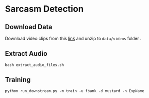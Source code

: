 # Sarcasm Detection

## Download Data
Download video clips from this [link](https://drive.google.com/file/d/1i9ixalVcXskA5_BkNnbR60sqJqvGyi6E/view) and unzip to `data/videos` folder . 

## Extract Audio
```
bash extract_audio_files.sh
```

## Training
```
python run_downstream.py -m train -u fbank -d mustard -n ExpName
```